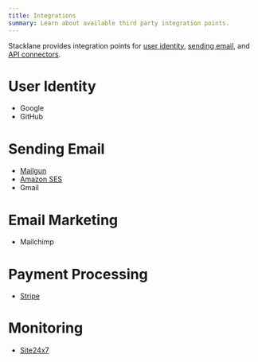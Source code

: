 ```yaml
---
title: Integrations
summary: Learn about available third party integration points.
---
```


Stacklane provides integration points for
[user identity](/users/),
[sending email](/🗄/Article/scripting/email.md),
and
[API connectors](/🗄/Article/api/connectors.md).

# User Identity

- Google
- GitHub

# Sending Email

- [Mailgun](https://mailgun.com)
- [Amazon SES](https://aws.amazon.com/ses/)
- Gmail

# Email Marketing

- Mailchimp

# Payment Processing

- [Stripe](https://github.com/stacklane-registry/stripe.com)

# Monitoring

- [Site24x7](https://github.com/stacklane-registry/site24x7.com)



